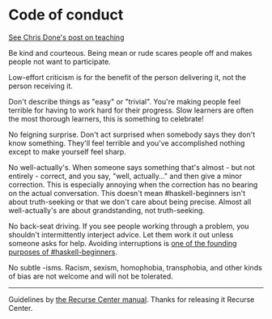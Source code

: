 # Code of conduct

[See Chris Done's post on teaching](http://chrisdone.com/posts/teaching)

Be kind and courteous. Being mean or rude scares people off and makes people not want to participate.

Low-effort criticism is for the benefit of the person delivering it, not the person receiving it.

Don't describe things as "easy" or "trivial". You're making people feel terrible for having to work hard for their progress. Slow learners are often the most thorough learners, this is something to celebrate!

No feigning surprise. Don't act surprised when somebody says they don't know something. They'll feel terrible and you've accomplished nothing except to make yourself feel sharp.

No well-actually's. When someone says something that's almost - but not entirely - correct, and you say, "well, actually…" and then give a minor correction. This is especially annoying when the correction has no bearing on the actual conversation. This doesn't mean #haskell-beginners isn't about truth-seeking or that we don't care about being precise. Almost all well-actually's are about grandstanding, not truth-seeking.

No back-seat driving. If you see people working through a problem, you shouldn't intermittently interject advice. Let them work it out unless someone asks for help. Avoiding interruptions is [one of the founding purposes of #haskell-beginners](http://chrisdone.com/posts/teaching).

No subtle -isms. Racism, sexism, homophobia, transphobia, and other kinds of bias are not welcome and will not be tolerated.

---

Guidelines by [the Recurse Center manual](https://www.recurse.com/manual). Thanks for releasing it Recurse Center.